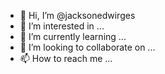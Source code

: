 - 👋 Hi, I’m @jacksonedwirges
- 👀 I’m interested in ...
- 🌱 I’m currently learning ...
- 💞️ I’m looking to collaborate on ...
- 📫 How to reach me ...

<!---
jacksonedwirges/jacksonedwirges is a ✨ special ✨ repository because its `README.md` (this file) appears on your GitHub profile.
You can click the Preview link to take a look at your changes.
--->
